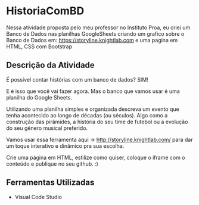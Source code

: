 # HistoriaComBD
Nessa atividade proposta pelo meu professor no Instituto Proa, eu criei um Banco de Dados nas planilhas GoogleSheets criando um grafico sobre o Banco de Dados em: https://storyline.knightlab.com e uma pagina em HTML, CSS com Bootstrap

## Descrição da Atividade

É possível contar histórias com um banco de dados?
SIM! 

E é isso que você vai fazer agora. 
Mas o banco que vamos usar é uma planilha do Google Sheets. 

Utilizando uma planilha simples e organizada descreva um evento que tenha acontecido ao longo de décadas (ou séculos). Algo como a construção das pirâmides, a história do seu time de futebol ou a evolução do seu gênero musical preferido. 

Vamos usar essa ferramenta aqui -> http://storyline.knightlab.com/ para dar um toque interativo e dinâmico pra sua escolha. 

Crie uma página em HTML, estilize como quiser, coloque o iframe com o conteúdo e publique no seu github. :) 

## Ferramentas Utilizadas

- Visual Code Studio

